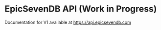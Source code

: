# EpicSevenDB API (Work in Progress)

Documentation for V1 available at  https://api.epicsevendb.com
